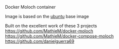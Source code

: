 
Docker Moloch container

Image is based on the [ubuntu](https://registry.hub.docker.com/u/ubuntu/) base image

Built on the excellent work of these 3 projects
https://github.com/MathieM/docker-moloch
https://github.com/MathieM/docker-compose-moloch
https://github.com/danielguerra69

